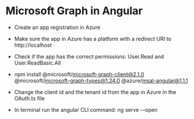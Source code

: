 # Microsoft Graph in Angular
* Create an app registration in Azure

* Make sure the app in Azure has a platform with a redirect URI to http://localhost

* Check if the app has the correct permissions: User.Read and User.ReadBasic.All

* npm install @microsoft/microsoft-graph-client@2.1.0 @microsoft/microsoft-graph-types@1.24.0 @azure/msal-angular@1.1.1

* Change the client id and the tenant id from the app in Azure in the OAuth.ts file

* In terminal run the angular CLI command: ng serve --open
